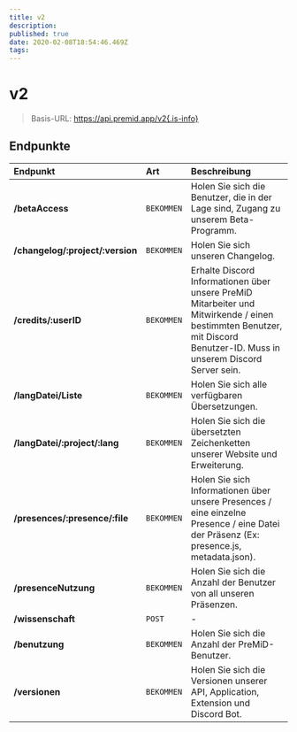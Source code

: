 ```yaml
---
title: v2
description:
published: true
date: 2020-02-08T18:54:46.469Z
tags:
---
```


# v2

> Basis-URL: https://api.premid.app/v2{.is-info}


## Endpunkte

<table>
  <thead>
    <tr>
      <th style="text-align:left">Endpunkt</th>
      <th style="text-align:left">Art</th>
      <th style="text-align:left">Beschreibung</th>
    </tr>
  </thead>
  <tbody>
    <tr>
      <td style="text-align:left"><b>/betaAccess</b>
      </td>
      <td style="text-align:left"><code>BEKOMMEN</code></td>
      <td style="text-align:left">Holen Sie sich die Benutzer, die in der Lage sind, Zugang zu unserem Beta-Programm.</td>
    </tr>
    <tr>
      <td style="text-align:left"><b>/changelog/:project/:version</b>
      </td>
      <td style="text-align:left"><code>BEKOMMEN</code></td>
      <td style="text-align:left">Holen Sie sich unseren Changelog.</td>
    </tr>
    <tr>
      <td style="text-align:left"><b>/credits/:userID</b>
      </td>
      <td style="text-align:left"><code>BEKOMMEN</code></td>
      <td style="text-align:left">Erhalte Discord Informationen über unsere PreMiD Mitarbeiter und Mitwirkende / einen bestimmten Benutzer, mit Discord Benutzer-ID. Muss in unserem Discord Server sein.</td>
    </tr>
    <tr>
      <td style="text-align:left"><b>/langDatei/Liste</b>
      </td>
      <td style="text-align:left"><code>BEKOMMEN</code></td>
      <td style="text-align:left">Holen Sie sich alle verfügbaren Übersetzungen.</td>
    </tr>
    <tr>
      <td style="text-align:left"><b>/langDatei/:project/:lang</b>
      </td>
      <td style="text-align:left"><code>BEKOMMEN</code></td>
      <td style="text-align:left">Holen Sie sich die übersetzten Zeichenketten unserer Website und Erweiterung.</td>
    </tr>
    <tr>
      <td style="text-align:left"><b>/presences/:presence/:file</b>
      </td>
      <td style="text-align:left"><code>BEKOMMEN</code></td>
      <td style="text-align:left">Holen Sie sich Informationen über unsere Presences / eine einzelne Presence / eine Datei der Präsenz (Ex: presence.js, metadata.json).</td>
    </tr>
    <tr>
      <td style="text-align:left"><b>/presenceNutzung</b>
      </td>
      <td style="text-align:left"><code>BEKOMMEN</code></td>
      <td style="text-align:left">Holen Sie sich die Anzahl der Benutzer von all unseren Präsenzen.</td>
    </tr>
    <tr>
      <td style="text-align:left"><b>/wissenschaft</b>
      </td>
      <td style="text-align:left"><code>POST</code></td>
      <td style="text-align:left">-</td>
    </tr>
    <tr>
      <td style="text-align:left"><b>/benutzung</b>
      </td>
      <td style="text-align:left"><code>BEKOMMEN</code></td>
      <td style="text-align:left">Holen Sie sich die Anzahl der PreMiD-Benutzer.</td>
    </tr>
    <tr>
      <td style="text-align:left"><b>/versionen</b>
      </td>
      <td style="text-align:left"><code>BEKOMMEN</code></td>
      <td style="text-align:left">Holen Sie sich die Versionen unserer API, Application, Extension und Discord Bot.</td>
    </tr>
  </tbody>
</table>

